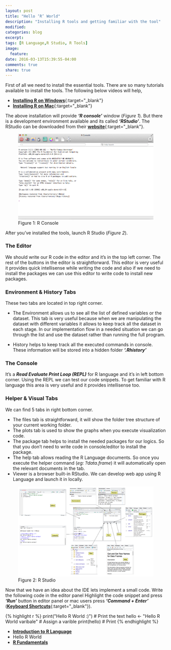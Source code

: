 ```yaml
---
layout: post
title: "Hello ‘R’ World"
description: "Installing R tools and getting familiar with the tool"
modified:
categories: blog
excerpt:
tags: [R Language,R Studio, R Tools]
image:
  feature:
date: 2016-03-13T15:39:55-04:00
comments: true
share: true
---
```


First of all we need to install the essential tools. There are so many tutorials available to install the tools. The following below videos will help,

* [**Installing R on Windows**](https://www.youtube.com/watch?v=Ohnk9hcxf9M&feature=youtu.be){:target="_blank"}
* [**Installing R on Mac**](https://www.youtube.com/watch?v=uxuuWXU-7UQ&feature=youtu.be){:target="_blank"}

The above installation will provide **_‘R console’_** window (_Figure 1_). But there is a development environment available and its called **_‘RStudio’_**. The RStudio can be downloaded from their [**website**]( https://www.rstudio.com/){:target="_blank"}.

<figure>
  <a href="/blog/r-blog-series/r-console.png"><img src="/blog/r-blog-series/r-console.png" alt="image"></a>
  <figcaption>Figure 1: R Console</figcaption>
</figure>


After you’ve installed the tools, launch R Studio (_Figure 2_).

### The Editor 

We should write our R code in the editor and it’s in the top left corner. The rest of the buttons in the editor is straightforward. This editor is very useful it provides quick intellisense while writing the code and also if we need to install the packages we can use this editor to write code to install new packages.

### Environment & History Tabs

These two tabs are located in top right corner.

* The Environment allows us to see all the list of defined variables or the dataset. This tab is very useful because when we are manipulating the dataset with different variables it allows to keep track all the dataset in each stage. In our implementation flow in a needed situation we can go through the list and use the dataset rather than running the full program.

* History helps to keep track all the executed commands in console. These information will be stored into a hidden folder **_‘.Rhistory’_**

### The Console 

It’s a **_Read Evaluate Print Loop (REPL)_** for R language and it’s in left bottom corner. Using the REPL we can test our code snippets. To get familiar with R language this area is very useful and it provides intellisense too.

### Helper & Visual Tabs

We can find 5 tabs in right bottom corner. 

* The files tab is straightforward, it will show the folder tree structure of your current working folder.  
* The plots tab is used to show the graphs when you execute visualization code. 
* The package tab helps to install the needed packages for our logics. So that you don’t need to write code in console/editor to install the package.
* The help tab allows reading the R Language documents. So once you execute the helper command (_eg: ?data.frame_) it will automatically open the relevant documents in the tab.
* Viewer is a browser built-in RStudio. We can develop web app using R Language and launch it in locally.

<figure>
  <a href="/blog/r-blog-series/r-studio.png"><img src="/blog/r-blog-series/r-studio.png" alt="image"></a>
  <figcaption>Figure 2: R Studio</figcaption>
</figure>

Now that we have an idea about the IDE lets implement a small code. Write the following code in the editor panel Highlight the code snippet and press **_‘Run’_** button in editor panel or mac users press **_‘Command + Enter’_** ([**Keyboard Shortcuts**](
 https://support.rstudio.com/hc/en-us/articles/200711853-Keyboard-Shortcuts){:target="_blank"}).

{% highlight r %}
print("Hello R World :)") # Print the text
hello <- "Hello R World varibale" # Assign a varible
print(hello) # Print
{% endhighlight %}

* [**Introduction to R Language**](/articles/introduction-to-r-language/)
* Hello R World
* [**R Fundamentals**](/blog/r-fundamentals/)